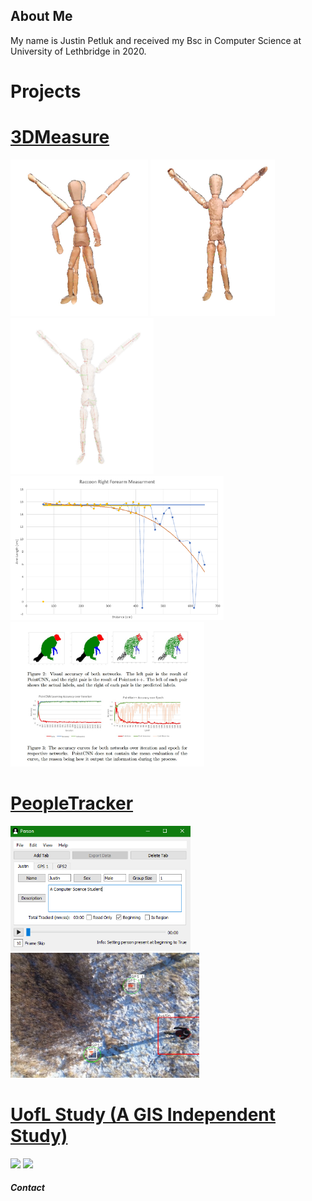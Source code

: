 ## About Me

My name is Justin Petluk and received my Bsc in Computer Science at University of Lethbridge in 2020. 

# Projects

# [3DMeasure](https://github.com/hobbitsyfeet/3DMeasure)
<img src="https://raw.githubusercontent.com/hobbitsyfeet/3DMeasure/master/docs/photos/Source_Target.jpg" height="250"/>
<img src="https://raw.githubusercontent.com/hobbitsyfeet/3DMeasure/master/docs/photos/Target_Result.jpg" height="250"/> 
<img src="https://raw.githubusercontent.com/hobbitsyfeet/3DMeasure/master/docs/photos/Target_Result_PCA.jpg" height="250"/> 
<img src="https://raw.githubusercontent.com/hobbitsyfeet/3DMeasure/master/docs/DepthCameras/Distance(Kinect).PNG" height="231"/>
<img src="https://raw.githubusercontent.com/hobbitsyfeet/3DMeasure/master/docs/Reports/Figures/Network_Preds.jpg" height="231"/> 


# [PeopleTracker](https://github.com/hobbitsyfeet/PeopleTracker)
<img src="images/PeopleTracker_UI.png" height="200"/> <img src="images\PeopleTracker_Video.png" height="200"/> 

# [UofL Study (A GIS Independent Study)](https://github.com/hobbitsyfeet/UofLStudy)

<img src="https://raw.githubusercontent.com/hobbitsyfeet/UofLStudy/master/docs/Processing/Selected_Contours.PNG" height="231"/> 

<img src="https://raw.githubusercontent.com/hobbitsyfeet/UofLStudy/master/docs/Processing/Find_GPS2.PNG" height="231"/> 


##### Contact